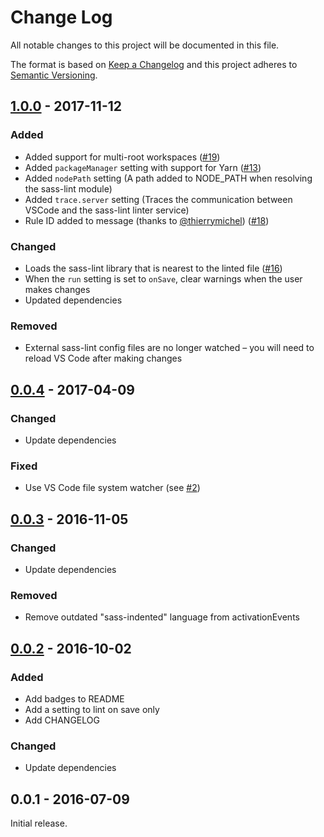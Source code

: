 # Change Log

All notable changes to this project will be documented in this file.

The format is based on [Keep a Changelog](http://keepachangelog.com/) and this project adheres to
[Semantic Versioning](http://semver.org/).

## [1.0.0] - 2017-11-12

### Added

* Added support for multi-root workspaces ([#19](https://github.com/glen-84/vscode-sass-lint/issues/19))
* Added `packageManager` setting with support for Yarn ([#13](https://github.com/glen-84/vscode-sass-lint/issues/13))
* Added `nodePath` setting (A path added to NODE_PATH when resolving the sass-lint module)
* Added `trace.server` setting (Traces the communication between VSCode and the sass-lint linter service)
* Rule ID added to message (thanks to [@thierrymichel](https://github.com/thierrymichel)) ([#18](https://github.com/glen-84/vscode-sass-lint/pull/18))

### Changed

* Loads the sass-lint library that is nearest to the linted file ([#16](https://github.com/glen-84/vscode-sass-lint/issues/16))
* When the `run` setting is set to `onSave`, clear warnings when the user makes changes
* Updated dependencies

### Removed

* External sass-lint config files are no longer watched – you will need to reload VS Code after making changes

## [0.0.4] - 2017-04-09

### Changed

* Update dependencies

### Fixed

* Use VS Code file system watcher (see [#2](https://github.com/glen-84/vscode-sass-lint/issues/2))

## [0.0.3] - 2016-11-05

### Changed

* Update dependencies

### Removed

* Remove outdated "sass-indented" language from activationEvents

## [0.0.2] - 2016-10-02

### Added

* Add badges to README
* Add a setting to lint on save only
* Add CHANGELOG

### Changed

* Update dependencies

## 0.0.1 - 2016-07-09

Initial release.

[1.0.0]: https://github.com/glen-84/vscode-sass-lint/compare/v0.0.4...v1.0.0
[0.0.4]: https://github.com/glen-84/vscode-sass-lint/compare/v0.0.3...v0.0.4
[0.0.3]: https://github.com/glen-84/vscode-sass-lint/compare/v0.0.2...v0.0.3
[0.0.2]: https://github.com/glen-84/vscode-sass-lint/compare/v0.0.1...v0.0.2
